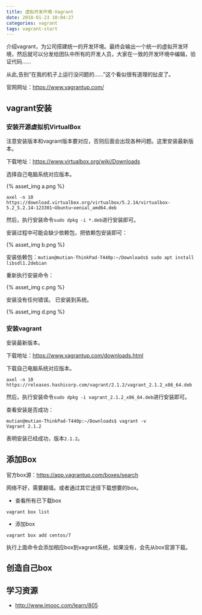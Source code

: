 ```yaml
---
title: 虚拟开发环境-Vagrant
date: 2018-01-23 10:04:27
categories: vagrant
tags: vagrant-start
---
```


介绍vagrant，为公司搭建统一的开发环境。最终会输出一个统一的虚拟开发环境，然后就可以分发给团队中所有的开发人员，大家在一致的开发环境中编辑，验证代码……

从此,告别“在我的机子上运行没问题的……”这个看似很有道理的扯皮了。

官网网址：https://www.vagrantup.com/

## vagrant安装

### 安装开源虚拟机VirtualBox

注意安装版本和vagrant版本要对应，否则后面会出现各种问题。这里安装最新版本。  
 
下载地址：https://www.virtualbox.org/wiki/Downloads 

选择自己电脑系统对应版本。

{% asset_img a.png %}

    axel -n 10 https://download.virtualbox.org/virtualbox/5.2.14/virtualbox-5.2_5.2.14-123301~Ubuntu~xenial_amd64.deb

然后，执行安装命令`sudo dpkg -i *.deb`进行安装即可。

安装过程中可能会缺少依赖包，把依赖包安装即可：

{% asset_img b.png %}

安装依赖包：`mutian@mutian-ThinkPad-T440p:~/Downloads$ sudo apt install libsdl1.2debian`

重新执行安装命令：

{% asset_img c.png %}

安装没有任何错误。 已安装到系统。

{% asset_img d.png %}

### 安装vagrant

安装最新版本。

下载地址：https://www.vagrantup.com/downloads.html 

下载自己电脑系统对应版本。

    axel -n 10 https://releases.hashicorp.com/vagrant/2.1.2/vagrant_2.1.2_x86_64.deb

然后，执行安装命令`sudo dpkg -i vagrant_2.1.2_x86_64.deb`进行安装即可。

查看安装是否成功：

    mutian@mutian-ThinkPad-T440p:~/Downloads$ vagrant -v
    Vagrant 2.1.2

表明安装已经成功，版本`2.1.2`。

## 添加Box

官方box源：https://app.vagrantup.com/boxes/search 

网络不好，需要翻墙。或者通过其它途径下载想要的box。

- 查看所有已下载box

`vagrant box list`

- 添加box

`vagrant box add centos/7`

执行上面命令会添加相应box到vagrant系统，如果没有，会先从box官源下载。 


## 创造自己box




## 学习资源

- http://www.imooc.com/learn/805